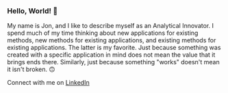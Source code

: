 ### Hello, World! 👋
My name is Jon, and I like to describe myself as an Analytical Innovator. I spend much of my time thinking about new applications for existing methods, new methods for existing applications, and existing methods for existing applications. The latter is my favorite. Just because something was created with a specific application in mind does not mean the value that it brings ends there. Similarly, just because something "works" doesn't mean it isn't broken. :upside_down_face:

Connect with me on [LinkedIn](https://www.linkedin.com/in/jonwayland/)

<!--
**JonWayland/JonWayland** is a ✨ _special_ ✨ repository because its `README.md` (this file) appears on your GitHub profile.

Here are some ideas to get you started:

- 🔭 I’m currently working on ...
- 🌱 I’m currently learning ...
- 👯 I’m looking to collaborate on ...
- 🤔 I’m looking for help with ...
- 💬 Ask me about ...
- 📫 How to reach me: ...
- 😄 Pronouns: ...
- ⚡ Fun fact: ...
-->
